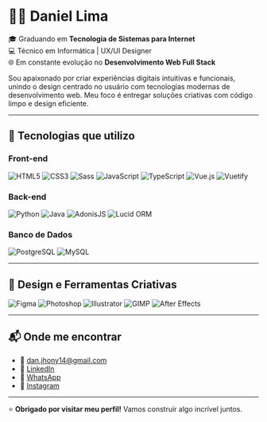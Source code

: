 # 👨‍💻 Daniel Lima

🎓 Graduando em **Tecnologia de Sistemas para Internet**  
💻 Técnico em Informática | UX/UI Designer  
🌐 Em constante evolução no **Desenvolvimento Web Full Stack**

Sou apaixonado por criar experiências digitais intuitivas e funcionais, unindo o design centrado no usuário com tecnologias modernas de desenvolvimento web. Meu foco é entregar soluções criativas com código limpo e design eficiente.

---

## 🚀 Tecnologias que utilizo

### Front-end
![HTML5](https://img.shields.io/badge/HTML5-E34F26?style=flat-square&logo=html5&logoColor=white)
![CSS3](https://img.shields.io/badge/CSS3-1572B6?style=flat-square&logo=css3&logoColor=white)
![Sass](https://img.shields.io/badge/Sass-CC6699?style=flat-square&logo=sass&logoColor=white)
![JavaScript](https://img.shields.io/badge/JavaScript-F7DF1E?style=flat-square&logo=javascript&logoColor=black)
![TypeScript](https://img.shields.io/badge/TypeScript-3178C6?style=flat-square&logo=typescript&logoColor=white)
![Vue.js](https://img.shields.io/badge/Vue.js-4FC08D?style=flat-square&logo=vue.js&logoColor=white)
![Vuetify](https://img.shields.io/badge/Vuetify-1867C0?style=flat-square&logo=vuetify&logoColor=white)

### Back-end
![Python](https://img.shields.io/badge/Python-3776AB?style=flat-square&logo=python&logoColor=white)
![Java](https://img.shields.io/badge/Java-007396?style=flat-square&logo=java&logoColor=white)
![AdonisJS](https://img.shields.io/badge/AdonisJS-220052?style=flat-square&logo=adonisjs&logoColor=white)
![Lucid ORM](https://img.shields.io/badge/Lucid-2E2D88?style=flat-square&logo=adonisjs&logoColor=white)

### Banco de Dados
![PostgreSQL](https://img.shields.io/badge/PostgreSQL-4169E1?style=flat-square&logo=postgresql&logoColor=white)
![MySQL](https://img.shields.io/badge/MySQL-4479A1?style=flat-square&logo=mysql&logoColor=white)

---

## 🎨 Design e Ferramentas Criativas

![Figma](https://img.shields.io/badge/Figma-F24E1E?style=flat-square&logo=figma&logoColor=white)
![Photoshop](https://img.shields.io/badge/Photoshop-31A8FF?style=flat-square&logo=adobephotoshop&logoColor=white)
![Illustrator](https://img.shields.io/badge/Illustrator-FF9A00?style=flat-square&logo=adobeillustrator&logoColor=white)
![GIMP](https://img.shields.io/badge/GIMP-5C5543?style=flat-square&logo=gimp&logoColor=white)
![After Effects](https://img.shields.io/badge/After%20Effects-9999FF?style=flat-square&logo=adobeaftereffects&logoColor=white)

---

## 📬 Onde me encontrar

- 📧 [dan.jhony14@gmail.com](mailto:dan.jhony14@gmail.com)
- 💼 [LinkedIn](https://www.linkedin.com/in/daniel-lima-98175b182/)
- 📱 [WhatsApp](https://wa.me/5584994285379)
- 📸 [Instagram](https://www.instagram.com/designerniel)

---

⭐ **Obrigado por visitar meu perfil!** Vamos construir algo incrível juntos.
